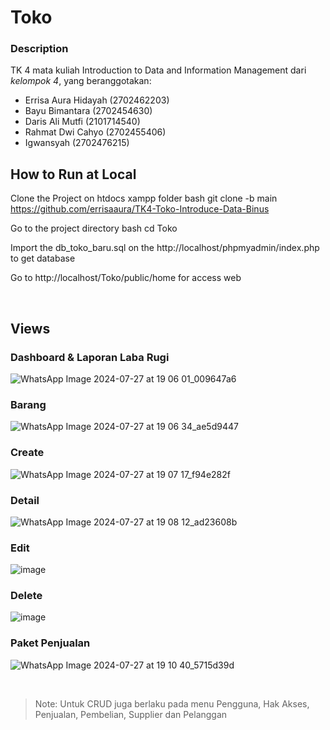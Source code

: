 # Toko 

### Description
TK 4 mata kuliah Introduction to Data and Information Management dari *kelompok 4*, yang beranggotakan:
* Errisa Aura Hidayah      (2702462203)
* Bayu Bimantara           (2702454630)
* Daris Ali Mutfi          (2101714540)
* Rahmat Dwi Cahyo         (2702455406)
* Igwansyah                (2702476215)

## How to Run at Local

Clone the Project on htdocs xampp folder
bash
  git clone -b main https://github.com/errisaaura/TK4-Toko-Introduce-Data-Binus 


Go to the project directory
bash
  cd Toko


Import the db_toko_baru.sql on the http://localhost/phpmyadmin/index.php to get database

Go to http://localhost/Toko/public/home for access web

<br>

## Views

  ### Dashboard & Laporan Laba Rugi
![WhatsApp Image 2024-07-27 at 19 06 01_009647a6](https://github.com/user-attachments/assets/2f950b71-ce95-4a27-81f9-894f064491e8)
  
  ### Barang
![WhatsApp Image 2024-07-27 at 19 06 34_ae5d9447](https://github.com/user-attachments/assets/7bda31a7-4e06-498c-aaab-8722a9b51ea7)


  ### Create
 ![WhatsApp Image 2024-07-27 at 19 07 17_f94e282f](https://github.com/user-attachments/assets/989ea6d4-c0e0-4221-87ab-3e0ed7d6653e)

  ### Detail
![WhatsApp Image 2024-07-27 at 19 08 12_ad23608b](https://github.com/user-attachments/assets/108f77aa-da25-472a-9c73-5e3158779e71)


  ### Edit
![image](https://github.com/user-attachments/assets/286d7767-935b-4da6-bdd6-6846524ffa8b)

  ### Delete
![image](https://github.com/user-attachments/assets/62e154cc-c90f-4260-a441-46d0cfc5d7d9)



  ### Paket Penjualan
![WhatsApp Image 2024-07-27 at 19 10 40_5715d39d](https://github.com/user-attachments/assets/908e2c7d-1764-4d88-8f46-b8a7a0a667c8)

<br>

> Note: Untuk CRUD juga berlaku pada menu Pengguna, Hak Akses, Penjualan, Pembelian, Supplier dan Pelanggan
